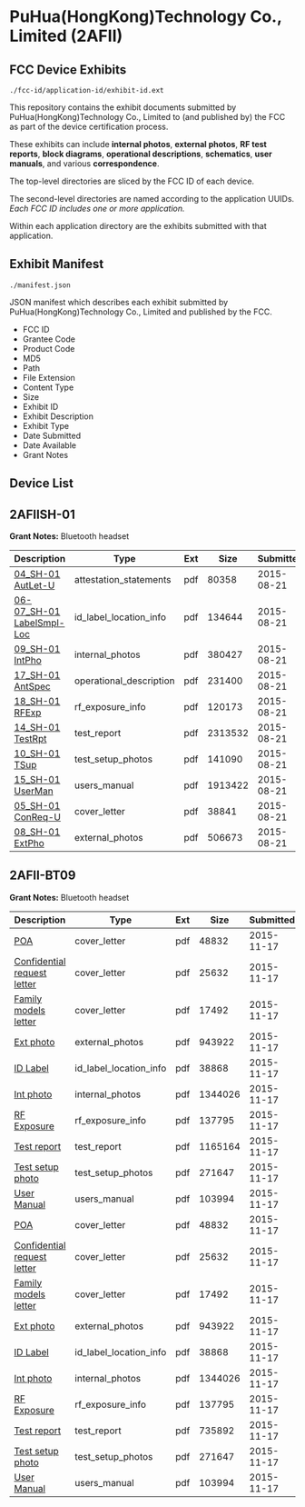 # PuHua(HongKong)Technology Co., Limited (2AFII)
## FCC Device Exhibits

```
./fcc-id/application-id/exhibit-id.ext
```

This repository contains the exhibit documents submitted by PuHua(HongKong)Technology Co., Limited to (and published by) the FCC as part of the device certification process.

These exhibits can include **internal photos**, **external photos**, **RF test reports**, **block diagrams**, **operational descriptions**, **schematics**, **user manuals**, and various **correspondence**.

The top-level directories are sliced by the FCC ID of each device.

The second-level directories are named according to the application UUIDs. *Each FCC ID includes one or more application.*

Within each application directory are the exhibits submitted with that application. 

## Exhibit Manifest

```
./manifest.json
```

JSON manifest which describes each exhibit submitted by PuHua(HongKong)Technology Co., Limited and published by the FCC.

- FCC ID
- Grantee Code
- Product Code
- MD5
- Path
- File Extension
- Content Type
- Size
- Exhibit ID
- Exhibit Description
- Exhibit Type
- Date Submitted
- Date Available
- Grant Notes

## Device List
## 2AFIISH-01
**Grant Notes:** Bluetooth headset

| Description | Type | Ext | Size | Submitted | Available |
| ----------- | ---- | --- | ---- | --------- | --------- |
| [04_SH-01 AutLet-U](2AFIISH-01/c46c6d672791d765735b06da40f6fe72/2721945.pdf) | attestation_statements | pdf | 80358 | 2015-08-21 | 2015-08-21 |
| [06-07_SH-01 LabelSmpl-Loc](2AFIISH-01/c46c6d672791d765735b06da40f6fe72/2721947.pdf) | id_label_location_info | pdf | 134644 | 2015-08-21 | 2015-08-21 |
| [09_SH-01 IntPho](2AFIISH-01/c46c6d672791d765735b06da40f6fe72/2721949.pdf) | internal_photos | pdf | 380427 | 2015-08-21 | 2015-08-21 |
| [17_SH-01 AntSpec](2AFIISH-01/c46c6d672791d765735b06da40f6fe72/2721957.pdf) | operational_description | pdf | 231400 | 2015-08-21 | 2015-08-21 |
| [18_SH-01 RFExp](2AFIISH-01/c46c6d672791d765735b06da40f6fe72/2721958.pdf) | rf_exposure_info | pdf | 120173 | 2015-08-21 | 2015-08-21 |
| [14_SH-01 TestRpt](2AFIISH-01/c46c6d672791d765735b06da40f6fe72/2721954.pdf) | test_report | pdf | 2313532 | 2015-08-21 | 2015-08-21 |
| [10_SH-01 TSup](2AFIISH-01/c46c6d672791d765735b06da40f6fe72/2721950.pdf) | test_setup_photos | pdf | 141090 | 2015-08-21 | 2015-08-21 |
| [15_SH-01 UserMan](2AFIISH-01/c46c6d672791d765735b06da40f6fe72/2721955.pdf) | users_manual | pdf | 1913422 | 2015-08-21 | 2015-08-21 |
| [05_SH-01 ConReq-U](2AFIISH-01/c46c6d672791d765735b06da40f6fe72/2721946.pdf) | cover_letter | pdf | 38841 | 2015-08-21 | 2015-08-21 |
| [08_SH-01 ExtPho](2AFIISH-01/c46c6d672791d765735b06da40f6fe72/2721948.pdf) | external_photos | pdf | 506673 | 2015-08-21 | 2015-08-21 |
## 2AFII-BT09
**Grant Notes:** Bluetooth headset

| Description | Type | Ext | Size | Submitted | Available |
| ----------- | ---- | --- | ---- | --------- | --------- |
| [POA](2AFII-BT09/59b6b667c84ac0d1cc49fd6db6f16b09/2813964.pdf) | cover_letter | pdf | 48832 | 2015-11-17 | 2015-11-18 |
| [Confidential request letter](2AFII-BT09/59b6b667c84ac0d1cc49fd6db6f16b09/2813967.pdf) | cover_letter | pdf | 25632 | 2015-11-17 | 2015-11-18 |
| [Family models letter](2AFII-BT09/59b6b667c84ac0d1cc49fd6db6f16b09/2813968.pdf) | cover_letter | pdf | 17492 | 2015-11-17 | 2015-11-18 |
| [Ext photo](2AFII-BT09/59b6b667c84ac0d1cc49fd6db6f16b09/2813975.pdf) | external_photos | pdf | 943922 | 2015-11-17 | 2015-11-18 |
| [ID Label](2AFII-BT09/59b6b667c84ac0d1cc49fd6db6f16b09/2813979.pdf) | id_label_location_info | pdf | 38868 | 2015-11-17 | 2015-11-18 |
| [Int photo](2AFII-BT09/59b6b667c84ac0d1cc49fd6db6f16b09/2813977.pdf) | internal_photos | pdf | 1344026 | 2015-11-17 | 2015-11-18 |
| [RF Exposure](2AFII-BT09/59b6b667c84ac0d1cc49fd6db6f16b09/2813969.pdf) | rf_exposure_info | pdf | 137795 | 2015-11-17 | 2015-11-18 |
| [Test report](2AFII-BT09/59b6b667c84ac0d1cc49fd6db6f16b09/2813973.pdf) | test_report | pdf | 1165164 | 2015-11-17 | 2015-11-18 |
| [Test setup photo](2AFII-BT09/59b6b667c84ac0d1cc49fd6db6f16b09/2813974.pdf) | test_setup_photos | pdf | 271647 | 2015-11-17 | 2015-11-18 |
| [User Manual](2AFII-BT09/59b6b667c84ac0d1cc49fd6db6f16b09/2813982.pdf) | users_manual | pdf | 103994 | 2015-11-17 | 2015-11-18 |
| [POA](2AFII-BT09/7c814b040685e2b41f9a0d1dfb690d65/2813964.pdf) | cover_letter | pdf | 48832 | 2015-11-17 | 2015-11-18 |
| [Confidential request letter](2AFII-BT09/7c814b040685e2b41f9a0d1dfb690d65/2813967.pdf) | cover_letter | pdf | 25632 | 2015-11-17 | 2015-11-18 |
| [Family models letter](2AFII-BT09/7c814b040685e2b41f9a0d1dfb690d65/2813968.pdf) | cover_letter | pdf | 17492 | 2015-11-17 | 2015-11-18 |
| [Ext photo](2AFII-BT09/7c814b040685e2b41f9a0d1dfb690d65/2813975.pdf) | external_photos | pdf | 943922 | 2015-11-17 | 2015-11-18 |
| [ID Label](2AFII-BT09/7c814b040685e2b41f9a0d1dfb690d65/2813979.pdf) | id_label_location_info | pdf | 38868 | 2015-11-17 | 2015-11-18 |
| [Int photo](2AFII-BT09/7c814b040685e2b41f9a0d1dfb690d65/2813977.pdf) | internal_photos | pdf | 1344026 | 2015-11-17 | 2015-11-18 |
| [RF Exposure](2AFII-BT09/7c814b040685e2b41f9a0d1dfb690d65/2813969.pdf) | rf_exposure_info | pdf | 137795 | 2015-11-17 | 2015-11-18 |
| [Test report](2AFII-BT09/7c814b040685e2b41f9a0d1dfb690d65/2813970.pdf) | test_report | pdf | 735892 | 2015-11-17 | 2015-11-18 |
| [Test setup photo](2AFII-BT09/7c814b040685e2b41f9a0d1dfb690d65/2813974.pdf) | test_setup_photos | pdf | 271647 | 2015-11-17 | 2015-11-18 |
| [User Manual](2AFII-BT09/7c814b040685e2b41f9a0d1dfb690d65/2813982.pdf) | users_manual | pdf | 103994 | 2015-11-17 | 2015-11-18 |
